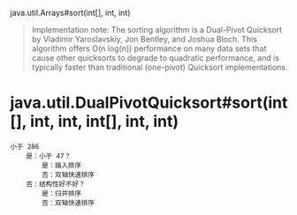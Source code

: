 java.util.Arrays#sort(int[], int, int)
  
> Implementation note: The sorting algorithm is a Dual-Pivot Quicksort by Vladimir Yaroslavskiy, Jon Bentley, and Joshua Bloch. This algorithm offers O(n log(n)) performance on many data sets that cause other quicksorts to degrade to quadratic performance, and is typically faster than traditional (one-pivot) Quicksort implementations.
# java.util.DualPivotQuicksort#sort(int[], int, int, int[], int, int)
    小于 286
        是：小于 47？
            是：插入排序
            否：双轴快速排序
        否：结构性好不好？
            是：归并排序
            否：双轴快速排序